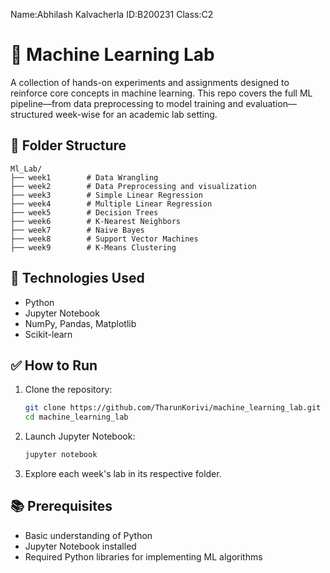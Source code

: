 Name:Abhilash Kalvacherla
ID:B200231
Class:C2

# 🧠 Machine Learning Lab

A collection of hands-on experiments and assignments designed to reinforce core concepts in machine learning. This repo covers the full ML pipeline—from data preprocessing to model training and evaluation—structured week-wise for an academic lab setting.

## 📁 Folder Structure

```
Ml_Lab/
├── week1        # Data Wrangling
├── week2        # Data Preprocessing and visualization
├── week3        # Simple Linear Regression
├── week4        # Multiple Linear Regression
├── week5        # Decision Trees
├── week6        # K-Nearest Neighbors
├── week7        # Naive Bayes
├── week8        # Support Vector Machines
├── week9        # K-Means Clustering
```

## 🔧 Technologies Used

- Python
- Jupyter Notebook
- NumPy, Pandas, Matplotlib
- Scikit-learn

## ✅ How to Run

1. Clone the repository:

   ```bash
   git clone https://github.com/TharunKorivi/machine_learning_lab.git
   cd machine_learning_lab
   ```

2. Launch Jupyter Notebook:

   ```bash
   jupyter notebook
   ```

3. Explore each week's lab in its respective folder.

## 📚 Prerequisites

- Basic understanding of Python
- Jupyter Notebook installed
- Required Python libraries for implementing ML algorithms

